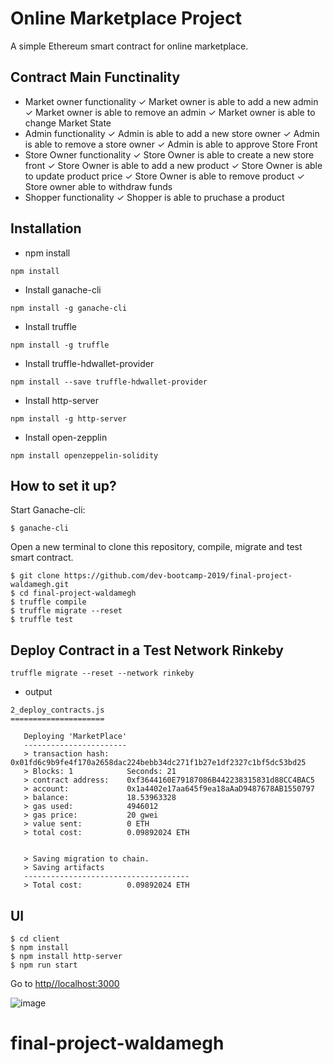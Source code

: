 Online Marketplace Project
===

A simple Ethereum smart contract for online marketplace.

## Contract Main Functinality

- Market owner functionality
      ✓ Market owner is able to add a new admin
      ✓ Market owner is able to remove an admin
      ✓ Market owner is able to change Market State
- Admin functionality
      ✓ Admin is able to add a new store owner
      ✓ Admin is able to remove a store owner
      ✓ Admin is able to approve Store Front
- Store Owner functionality
      ✓ Store Owner is able to create a new store front
      ✓ Store Owner is able to add a new product
      ✓ Store Owner is able to update product price
      ✓ Store Owner is able to remove product
      ✓ Store owner able to withdraw funds
- Shopper  functionality
      ✓ Shopper is able to pruchase a product

## Installation

- npm install
```
npm install
```

- Install ganache-cli
```
npm install -g ganache-cli
```
- Install truffle
```
npm install -g truffle
```
- Install truffle-hdwallet-provider
```
npm install --save truffle-hdwallet-provider
```
- Install http-server
```
npm install -g http-server
```
- Install open-zepplin
```
npm install openzeppelin-solidity
```

## How to set it up?

Start Ganache-cli:
```
$ ganache-cli
``` 

Open a new terminal to clone this repository, compile, migrate and test smart contract. 
```
$ git clone https://github.com/dev-bootcamp-2019/final-project-waldamegh.git
$ cd final-project-waldamegh
$ truffle compile
$ truffle migrate --reset
$ truffle test
```

## Deploy Contract in a Test Network Rinkeby

```
truffle migrate --reset --network rinkeby
```

- output
```
2_deploy_contracts.js
=====================

   Deploying 'MarketPlace'
   -----------------------
   > transaction hash:    0x01fd6c9b9fe4f170a2658dac224bebb34dc271f1b27e1df2327c1bf5dc53bd25
   > Blocks: 1            Seconds: 21
   > contract address:    0xf3644160E79187086B442238315831d88CC4BAC5
   > account:             0x1a4402e17aa645f9ea18aAaD9487678AB1550797
   > balance:             18.53963328
   > gas used:            4946012
   > gas price:           20 gwei
   > value sent:          0 ETH
   > total cost:          0.09892024 ETH


   > Saving migration to chain.
   > Saving artifacts
   -------------------------------------
   > Total cost:          0.09892024 ETH

```

## UI 

```
$ cd client
$ npm install
$ npm install http-server
$ npm run start
```
Go to [http//localhost:3000](http://localhost:3000/) 

![image](https://imgur.com/dfbUZxg.png)
# final-project-waldamegh
